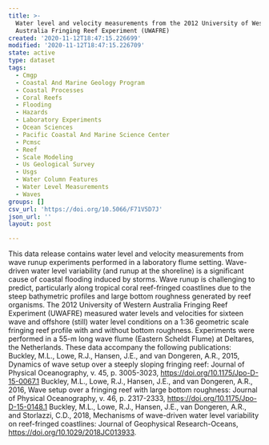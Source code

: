 ```yaml
---
title: >-
  Water level and velocity measurements from the 2012 University of Western
  Australia Fringing Reef Experiment (UWAFRE)
created: '2020-11-12T18:47:15.226699'
modified: '2020-11-12T18:47:15.226709'
state: active
type: dataset
tags:
  - Cmgp
  - Coastal And Marine Geology Program
  - Coastal Processes
  - Coral Reefs
  - Flooding
  - Hazards
  - Laboratory Experiments
  - Ocean Sciences
  - Pacific Coastal And Marine Science Center
  - Pcmsc
  - Reef
  - Scale Modeling
  - Us Geological Survey
  - Usgs
  - Water Column Features
  - Water Level Measurements
  - Waves
groups: []
csv_url: 'https://doi.org/10.5066/F71V5D7J'
json_url: ''
layout: post

---
```

This data release contains water level and velocity measurements from wave runup experiments performed in a laboratory flume setting. Wave-driven water level variability (and runup at the shoreline) is a significant cause of coastal flooding induced by storms. Wave runup is challenging to predict, particularly along tropical coral reef-fringed coastlines due to the steep bathymetric profiles and large bottom roughness generated by reef organisms. The 2012 University of Western Australia Fringing Reef Experiment (UWAFRE) measured water levels and velocities for sixteen wave and offshore (still) water level conditions on a 1:36 geometric scale fringing reef profile with and without bottom roughness. Experiments were performed in a 55-m long wave flume (Eastern Scheldt Flume) at Deltares, the Netherlands. These data accompany the following publications: Buckley, M.L., Lowe, R.J., Hansen, J.E., and van Dongeren, A.R., 2015, Dynamics of wave setup over a steeply sloping fringing reef: Journal of Physical Oceanography, v. 45, p. 3005-3023, https://doi.org/10.1175/Jpo-D-15-0067.1 Buckley, M.L., Lowe, R.J., Hansen, J.E., and van Dongeren, A.R., 2016, Wave setup over a fringing reef with large bottom roughness: Journal of Physical Oceanography, v. 46, p. 2317-2333, https://doi.org/10.1175/Jpo-D-15-0148.1 Buckley, M.L., Lowe, R.J., Hansen, J.E., van Dongeren, A.R., and Storlazzi, C.D., 2018, Mechanisms of wave-driven water level variability on reef-fringed coastlines: Journal of Geophysical Research-Oceans, https://doi.org/10.1029/2018JC013933.
